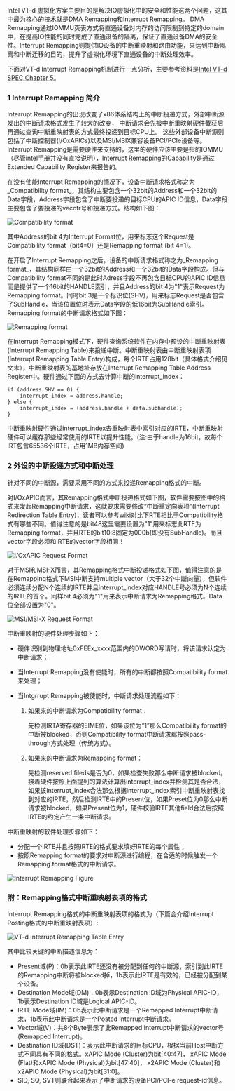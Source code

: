 Intel VT-d 虚拟化方案主要目的是解决IO虚拟化中的安全和性能这两个问题，这其中最为核心的技术就是DMA Remapping和Interrupt Remapping。 DMA Remapping通过IOMMU页表方式将直通设备对内存的访问限制到特定的domain中，在提高IO性能的同时完成了直通设备的隔离，保证了直通设备DMA的安全性。Interrupt Remapping则提供IO设备的中断重映射和路由功能，来达到中断隔离和中断迁移的目的，提升了虚拟化环境下直通设备的中断处理效率。

下面对VT-d Interrupt Remapping机制进行一点分析，主要参考资料是[Intel VT-d SPEC Chapter 5](https://www.intel.com/content/www/us/en/embedded/technology/virtualization/vt-directed-io-spec.html)。

### 1 Interrupt Remapping 简介

Interrupt Remapping的出现改变了x86体系结构上的中断投递方式，外部中断源发出的中断请求格式发生了较大的改变， 中断请求会先被中断重映射硬件截获后再通过查询中断重映射表的方式最终投递到目标CPU上。 这些外部设备中断源则包括了中断控制器\(I/OxAPICs\)以及MSI/MSIX兼容设备PCI/PCIe设备等。 Interrupt Remapping是需要硬件来支持的，这里的硬件应该主要是指的IOMMU（尽管intel手册并没有直接说明），Interrupt Remapping的Capability是通过Extended Capability Register来报告的。

在没有使能Interrupt Remapping的情况下，设备中断请求格式称之为_Compatibility format_，其结构主要包含一个32bit的Address和一个32bit的Data字段，Address字段包含了中断要投递的目标CPU的APIC ID信息，Data字段主要包含了要投递的vecotr号和投递方式。结构如下图：

![](https://kernelgo.org/images/Compatibility-format-interrupt-request.png "Compatibility format")

其中Address的bit 4为Interrupt Format位，用来标志这个Request是Compatibility format（bit4=0）还是Remapping format \(bit 4=1\)。

在开启了Interrupt Remapping之后，设备的中断请求格式称之为_Remapping format_，其结构同样由一个32bit的Address和一个32bit的Data字段构成。但与Compatibility format不同的是此时Adress字段不再包含目标CPU的APIC ID信息而是提供了一个16bit的HANDLE索引，并且Address的bit 4为"1"表示Request为Remapping format。同时bit 3是一个标识位\(SHV\)，用来标志Request是否包含了SubHandle，当该位置位时表示Data字段的低16bit为SubHandle索引。Remapping format的中断请求格式如下图：

![](https://kernelgo.org/images/remapping-format-interrupt-request.png "Remapping format")

在Interrupt Remapping模式下，硬件查询系统软件在内存中预设的中断重映射表\(Interrupt Remapping Table\)来投递中断。中断重映射表由中断重映射表项\(Interrupt Remapping Table Entry\)构成，每个IRTE占用128bit（具体格式介绍见文末），中断重映射表的基地址存放在Interrupt Remapping Table Address Register中。硬件通过下面的方式去计算中断的interrupt\_index：

```
if (address.SHV == 0) {
    interrupt_index = address.handle;
} else {
    interrupt_index = (address.handle + data.subhandle);
}
```

中断重映射硬件通过interrupt\_index去重映射表中索引对应的IRTE，中断重映射硬件可以缓存那些经常使用的IRTE以提升性能。\(注:由于handle为16bit，故每个IRT包含65536个IRTE，占用1MB内存空间\)

### 2 外设的中断投递方式和中断处理

针对不同的中断源，需要采用不同的方式来投递Remapping格式的中断。

对I/OxAPIC而言，其Remapping格式中断投递格式如下图，软件需要按图中的格式来发起Remapping中断请求，这就要求需要修改“中断重定向表项”\(Interrupt Redirection Table Entry\)，读者可以参考[wiki](http://wiki.osdev.org/IOAPIC)对比下RTE相比于Compatibility格式有哪些不同。值得注意的是bit48这里需要设置为"1"用来标志此RTE为Remapping format，并且RTE的bit10:8固定为000b\(即没有SubHandle\)。而且vector字段必须和IRTE的vector字段相同！

![](https://kernelgo.org/images/ioxapic-programming.png "I/OxAPIC Request Format")

对于MSI和MSI-X而言，其Remapping格式中断投递格式如下图，值得注意的是在Remapping格式下MSI中断支持multiple vector（大于32个中断向量），但软件必须连续分配N个连续的IRTE并且interrupt\_index对应HANDLE号必须为N个连续的IRTE的首个。同样bit 4必须为"1"用来表示中断请求为Remapping格式。Data位全部设置为"0"。

![](https://kernelgo.org/images/msix-programming.png "MSI/MSI-X Request Format")

中断重映射的硬件处理步骤如下：

* 硬件识别到物理地址0xFEEx\_xxxx范围内的DWORD写请时，将该请求认定为中断请求；
* 当Interrupt Remapping没有使能时，所有的中断都按照Compatibility format来处理；
* 当Intgrrupt Remapping被使能时，中断请求处理流程如下：

  1. 如果来的中断请求为Compatibility format：

     先检测IRTA寄存器的EIME位，如果该位为“1”那么Compatibility format的中断被blocked，否则Compatibility format中断请求都按照pass-through方式处理（传统方式）。

  2. 如果来的中断请求为Remapping format：

     先检测reserved fileds是否为0，如果检查失败那么中断请求被blocked。接着硬件按照上面提到的算法计算出interrupt\_index并检测其是否合法，如果该interrupt\_index合法那么根据interrupt\_index索引中断重映射表找到对应的IRTE，然后检测IRTE中的Present位，如果Preset位为0那么中断请求被blocked，如果Present位为1，硬件校验IRTE其他field合法后按照IRTE的约定产生一条中断请求。

中断重映射的软件处理步骤如下：

* 分配一个IRTE并且按照IRTE的格式要求填好IRTE的每个属性；
* 按照Remapping format的要求对中断源进行编程，在合适的时候触发一个Remapping format格式的中断请求。

![](https://kernelgo.org/images/interrupt-remapping-fig.png "Interrupt Remapping Figure")

### 附：Remapping格式中断重映射表项的格式

Interrupt Remapping格式的中断重映射表项的格式为（下篇会介绍Interrupt Posting格式的中断重映射表项）:

![](https://kernelgo.org/images/irte-for-remapped-interrupts.png "VT-d Interrupt Remapping Table Entry")

其中比较关键的中断描述信息为：

* Present域\(P\)：0b表示此IRTE还没有被分配到任何的中断源，索引到此IRTE的Remapping中断将被blocked掉，1b表示此IRTE是有效的，已经被分配到某个设备。
* Destination Mode域\(DM\)：0b表示Destination ID域为Physical APIC-ID，1b表示Destination ID域是Logical APIC-ID。
* IRTE Mode域\(IM\)：0b表示此中断请求是一个Remapped Interrupt中断请求，1b表示此中断请求是一个Posted Interrupt中断请求。
* Vector域\(V\)：共8个Byte表示了此Remapped Interrupt中断请求的vector号\(Remapped Interrupt\)。
* Destination ID域\(DST\)：表示此中断请求的目标CPU，根据当前Host中断方式不同具有不同的格式。xAPIC Mode \(Cluster\)为bit\[40:47\]， xAPIC Mode \(Flat\)和xAPIC Mode \(Physical\)为bit\[47:40\]， x2APIC Mode \(Cluster\)和x2APIC Mode \(Physical\)为bit\[31:0\]。
* SID, SQ, SVT则联合起来表示了中断请求的设备PCI/PCI-e request-id信息。



